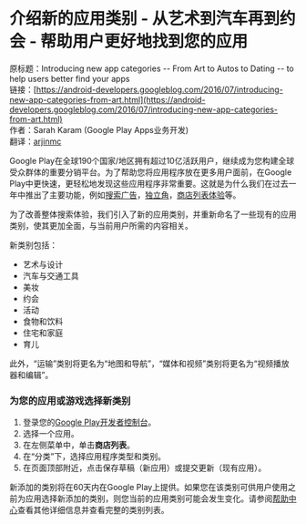 # 介绍新的应用类别 - 从艺术到汽车再到约会 - 帮助用户更好地找到您的应用

原标题：Introducing new app categories -- From Art to Autos to Dating -- to help users better find your apps  
链接：[https://android-developers.googleblog.com/2016/07/introducing-new-app-categories-from-art.html](https://android-developers.googleblog.com/2016/07/introducing-new-app-categories-from-art.html)  
作者：Sarah Karam (Google Play Apps业务开发)  
翻译：[arjinmc](https://github.com/arjinmc)  

Google Play在全球190个国家/地区拥有超过10亿活跃用户，继续成为您构建全球受众群体的重要分销平台。为了帮助您将应用程序放在更多用户面前，在Google Play中更快速，更轻松地发现这些应用程序非常重要。这就是为什么我们在过去一年中推出了主要功能，例如[搜索广告](https://adwords.googleblog.com/2015/07/launching-search-ads-on-play.html)，[独立角](https://play.google.com/store/apps/collection/promotion_3001ed4_indie_corner?hl=en&e=-EnableAppDetailsPageRedesign)，[商店列表体验](https://developer.android.com/distribute/users/experiments.html)等。

为了改善整体搜索体验，我们引入了新的应用类别，并重新命名了一些现有的应用类别，使其更加全面，与当前用户所需的内容相关。

新类别包括：

* 艺术与设计
* 汽车与交通工具
* 美妆
* 约会
* 活动
* 食物和饮料
* 住宅和家庭
* 育儿

此外，“运输”类别将更名为“地图和导航”，“媒体和视频”类别将更名为“视频播放器和编辑”。

### 为您的应用或游戏选择新类别

1. 登录您的[Google Play开发者控制台](https://play.google.com/apps/publish/)。
2. 选择一个应用。
3. 在左侧菜单中，单击<strong>商店列表</strong>。
4. 在“分类”下，选择应用程序类型和类别。
5. 在页面顶部附近，点击保存草稿（新应用）或提交更新（现有应用）。

新添加的类别将在60天内在Google Play上提供。如果您在该类别可供用户使用之前为应用选择新添加的类别，则您当前的应用类别可能会发生变化。请参阅[帮助中心](https://support.google.com/googleplay/android-developer/answer/113475)查看其他详细信息并查看完整的类别列表。


